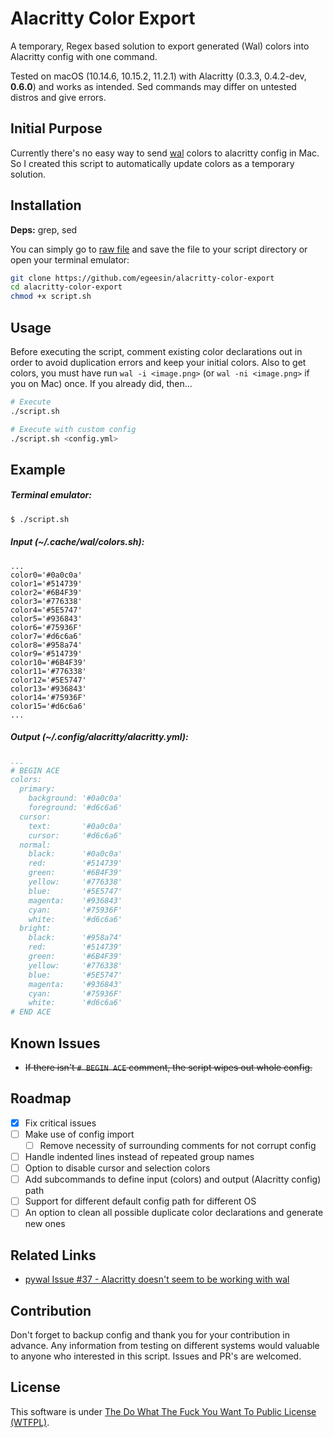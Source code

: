 # Alacritty Color Export

A temporary, Regex based solution to export generated (Wal) colors into Alacritty config with one command.

Tested on macOS (10.14.6, 10.15.2, 11.2.1) with Alacritty (0.3.3, 0.4.2-dev, **0.6.0**) and works as intended.
Sed commands may differ on untested distros and give errors.

## Initial Purpose
Currently there's no easy way to send [wal](https://github.com/dylanaraps/pywal/) colors to alacritty config in Mac. So I created this script to automatically update colors as a temporary solution.

## Installation
**Deps:** grep, sed

You can simply go to [raw file](https://github.com/egeesin/alacritty-color-export/raw/master/script.sh) and save the file to your script directory or open your terminal emulator:

```sh
git clone https://github.com/egeesin/alacritty-color-export
cd alacritty-color-export
chmod +x script.sh
```

## Usage
Before executing the script, comment existing color declarations out in order to avoid duplication errors and keep your initial colors.
Also to get colors, you must have run ``wal -i <image.png>`` (or ``wal -ni <image.png>`` if you on Mac) once. If you already did, then...

```sh
# Execute
./script.sh

# Execute with custom config
./script.sh <config.yml>
```

## Example

##### Terminal emulator:

```bash
$ ./script.sh
```

##### Input (~/.cache/wal/colors.sh):

```
...
color0='#0a0c0a'
color1='#514739'
color2='#6B4F39'
color3='#776338'
color4='#5E5747'
color5='#936843'
color6='#75936F'
color7='#d6c6a6'
color8='#958a74'
color9='#514739'
color10='#6B4F39'
color11='#776338'
color12='#5E5747'
color13='#936843'
color14='#75936F'
color15='#d6c6a6'
...
```

##### Output (~/.config/alacritty/alacritty.yml):

```yaml
...
# BEGIN ACE
colors:
  primary:
    background: '#0a0c0a'
    foreground: '#d6c6a6'
  cursor:
    text:       '#0a0c0a'
    cursor:     '#d6c6a6'
  normal:
    black:      '#0a0c0a'
    red:        '#514739'
    green:      '#6B4F39'
    yellow:     '#776338'
    blue:       '#5E5747'
    magenta:    '#936843'
    cyan:       '#75936F'
    white:      '#d6c6a6'
  bright:
    black:      '#958a74'
    red:        '#514739'
    green:      '#6B4F39'
    yellow:     '#776338'
    blue:       '#5E5747'
    magenta:    '#936843'
    cyan:       '#75936F'
    white:      '#d6c6a6'
# END ACE
```

## Known Issues
- ~~If there isn't ``# BEGIN ACE`` comment, the script wipes out whole config.~~

## Roadmap
- [x] Fix critical issues
- [ ] Make use of config import
  - [ ] Remove necessity of surrounding comments for not corrupt config
- [ ] Handle indented lines instead of repeated group names
- [ ] Option to disable cursor and selection colors
- [ ] Add subcommands to define input (colors) and output (Alacritty config) path
- [ ] Support for different default config path for different OS
- [ ] An option to clean all possible duplicate color declarations and generate new ones

## Related Links
- [pywal Issue #37 - Alacritty doesn't seem to be working with wal](https://github.com/dylanaraps/pywal/issues/37)

## Contribution
Don't forget to backup config and thank you for your contribution in advance. Any information from testing on different systems would valuable to anyone who interested in this script. Issues and PR's are welcomed.

## License
This software is under [The Do What The Fuck You Want To Public License (WTFPL)](http://www.wtfpl.net/about/).

